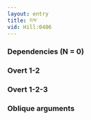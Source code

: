 ```yaml
---
layout: entry
title: ངལ་
vid: Hill:0406
---
```

### Dependencies (N = 0)


### Overt 1-2


### Overt 1-2-3


### Oblique arguments
